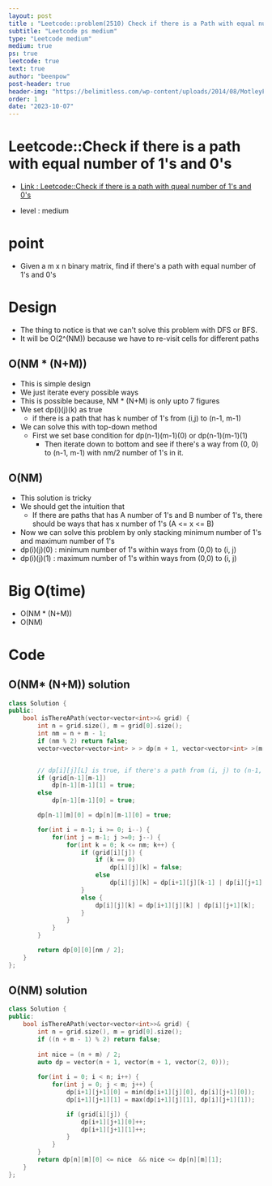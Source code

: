 ```yaml
---
layout: post
title : "Leetcode::problem(2510) Check if there is a Path with equal number of 1's and 0's"
subtitle: "Leetcode ps medium"
type: "Leetcode medium"
medium: true
ps: true
leetcode: true
text: true
author: "beenpow"
post-header: true
header-img: "https://belimitless.com/wp-content/uploads/2014/08/MotleyFool-TMOT-6b0d4105-space-scaled.jpg"
order: 1
date: "2023-10-07"
---
```


# Leetcode::Check if there is a path with equal number of 1's and 0's
- [Link : Leetcode::Check if there is a path with queal number of 1's and 0's](https://leetcode.com/problems/check-if-there-is-a-path-with-equal-number-of-0s-and-1s/description/?envType=study-plan-v2&envId=google-spring-23-high-frequency)

- level : medium

# point
- Given a m x n binary matrix, find if there's a path with equal number of 1's and 0's

# Design
- The thing to notice is that we can't solve this problem with DFS or BFS.
- It will be O(2^(NM)) because we have to re-visit cells for different paths

## O(NM * (N+M))
- This is simple design
- We just iterate every possible ways
- This is possible because, NM * (N+M) is only upto 7 figures
- We set dp(i)(j)(k) as true
  - if there is a path that has k number of 1's from (i,j) to (n-1, m-1)
- We can solve this with top-down method
  - First we set base condition for dp(n-1)(m-1)(0) or dp(n-1)(m-1)(1)
	- Then iterate down to bottom and see if there's a way from (0, 0) to (n-1, m-1) with nm/2 number of 1's in it.

## O(NM)
- This solution is tricky
- We should get the intuition that
  - If there are paths that has A number of 1's and B number of 1's, there should be ways that has x number of 1's (A <= x <= B)
- Now we can solve this problem by only stacking minimum number of 1's and maximum number of 1's
- dp(i)(j)(0) : minimum number of 1's within ways from (0,0) to (i, j)
- dp(i)(j)(1) : maximum number of 1's within ways from (0,0) to (i, j)

# Big O(time)
- O(NM * (N+M))
- O(NM)

# Code

## O(NM* (N+M)) solution

```cpp
class Solution {
public:
    bool isThereAPath(vector<vector<int>>& grid) {
        int n = grid.size(), m = grid[0].size();
        int nm = n + m - 1;
        if (nm % 2) return false;
        vector<vector<vector<int> > > dp(n + 1, vector<vector<int> >(m + 1, vector<int>(nm + 1, false)));


        // dp[i][j][L] is true, if there's a path from (i, j) to (n-1, m-1) that has L number 1's.
        if (grid[n-1][m-1])
            dp[n-1][m-1][1] = true;
        else
            dp[n-1][m-1][0] = true;

        dp[n-1][m][0] = dp[n][m-1][0] = true;

        for(int i = n-1; i >= 0; i--) {
            for(int j = m-1; j >=0; j--) {
                for(int k = 0; k <= nm; k++) {
                    if (grid[i][j]) {
                        if (k == 0)
                            dp[i][j][k] = false;
                        else
                            dp[i][j][k] = dp[i+1][j][k-1] | dp[i][j+1][k-1];
                    }
                    else {
                        dp[i][j][k] = dp[i+1][j][k] | dp[i][j+1][k];
                    }
                }
            }
        }

        return dp[0][0][nm / 2];
    }
};
```

## O(NM) solution

```cpp
class Solution {
public:
    bool isThereAPath(vector<vector<int>>& grid) {
        int n = grid.size(), m = grid[0].size();
        if ((n + m - 1) % 2) return false;
        
        int nice = (n + m) / 2;
        auto dp = vector(n + 1, vector(m + 1, vector(2, 0)));
        
        for(int i = 0; i < n; i++) {
            for(int j = 0; j < m; j++) {
                dp[i+1][j+1][0] = min(dp[i+1][j][0], dp[i][j+1][0]);
                dp[i+1][j+1][1] = max(dp[i+1][j][1], dp[i][j+1][1]);

                if (grid[i][j]) {
                    dp[i+1][j+1][0]++;
                    dp[i+1][j+1][1]++;
                }
            }
        }
        return dp[n][m][0] <= nice  && nice <= dp[n][m][1];
    }
};
```
